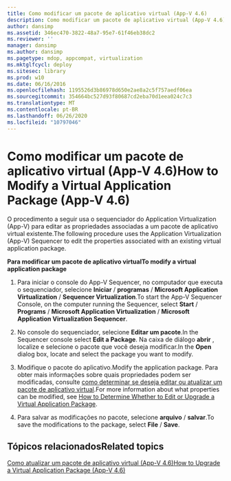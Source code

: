 ```yaml
---
title: Como modificar um pacote de aplicativo virtual (App-V 4.6)
description: Como modificar um pacote de aplicativo virtual (App-V 4.6)
author: dansimp
ms.assetid: 346ec470-3822-48a7-95e7-61f46eb38dc2
ms.reviewer: ''
manager: dansimp
ms.author: dansimp
ms.pagetype: mdop, appcompat, virtualization
ms.mktglfcycl: deploy
ms.sitesec: library
ms.prod: w10
ms.date: 06/16/2016
ms.openlocfilehash: 1195526d3b86978d650e2ae8a2c5f757aedf06ea
ms.sourcegitcommit: 354664bc527d93f80687cd2eba70d1eea024c7c3
ms.translationtype: MT
ms.contentlocale: pt-BR
ms.lasthandoff: 06/26/2020
ms.locfileid: "10797046"
---
```

# <span data-ttu-id="a230a-103">Como modificar um pacote de aplicativo virtual (App-V 4.6)</span><span class="sxs-lookup"><span data-stu-id="a230a-103">How to Modify a Virtual Application Package (App-V 4.6)</span></span>


<span data-ttu-id="a230a-104">O procedimento a seguir usa o sequenciador do Application Virtualization (App-V) para editar as propriedades associadas a um pacote de aplicativo virtual existente.</span><span class="sxs-lookup"><span data-stu-id="a230a-104">The following procedure uses the Application Virtualization (App-V) Sequencer to edit the properties associated with an existing virtual application package.</span></span>

**<span data-ttu-id="a230a-105">Para modificar um pacote de aplicativo virtual</span><span class="sxs-lookup"><span data-stu-id="a230a-105">To modify a virtual application package</span></span>**

1.  <span data-ttu-id="a230a-106">Para iniciar o console do App-V Sequencer, no computador que executa o sequenciador, selecione **Iniciar**  /  **programas**  /  **Microsoft Application Virtualization**  /  **Sequencer Virtualization**.</span><span class="sxs-lookup"><span data-stu-id="a230a-106">To start the App-V Sequencer Console, on the computer running the Sequencer, select **Start** / **Programs** / **Microsoft Application Virtualization** / **Microsoft Application Virtualization Sequencer**.</span></span>

2.  <span data-ttu-id="a230a-107">No console do sequenciador, selecione **Editar um pacote**.</span><span class="sxs-lookup"><span data-stu-id="a230a-107">In the Sequencer console select **Edit a Package**.</span></span> <span data-ttu-id="a230a-108">Na caixa de diálogo **abrir** , localize e selecione o pacote que você deseja modificar.</span><span class="sxs-lookup"><span data-stu-id="a230a-108">In the **Open** dialog box, locate and select the package you want to modify.</span></span>

3.  <span data-ttu-id="a230a-109">Modifique o pacote do aplicativo.</span><span class="sxs-lookup"><span data-stu-id="a230a-109">Modify the application package.</span></span> <span data-ttu-id="a230a-110">Para obter mais informações sobre quais propriedades podem ser modificadas, consulte [como determinar se deseja editar ou atualizar um pacote de aplicativo virtual](how-to-determine-whether-to-edit-or-upgrade-a-virtual-application-package.md).</span><span class="sxs-lookup"><span data-stu-id="a230a-110">For more information about what properties can be modified, see [How to Determine Whether to Edit or Upgrade a Virtual Application Package](how-to-determine-whether-to-edit-or-upgrade-a-virtual-application-package.md).</span></span>

4.  <span data-ttu-id="a230a-111">Para salvar as modificações no pacote, selecione **arquivo**  /  **salvar**.</span><span class="sxs-lookup"><span data-stu-id="a230a-111">To save the modifications to the package, select **File** / **Save**.</span></span>

## <span data-ttu-id="a230a-112">Tópicos relacionados</span><span class="sxs-lookup"><span data-stu-id="a230a-112">Related topics</span></span>


[<span data-ttu-id="a230a-113">Como atualizar um pacote de aplicativo virtual (App-V 4.6)</span><span class="sxs-lookup"><span data-stu-id="a230a-113">How to Upgrade a Virtual Application Package (App-V 4.6)</span></span>](how-to-upgrade-a-virtual-application-package--app-v-46-.md)

 

 






